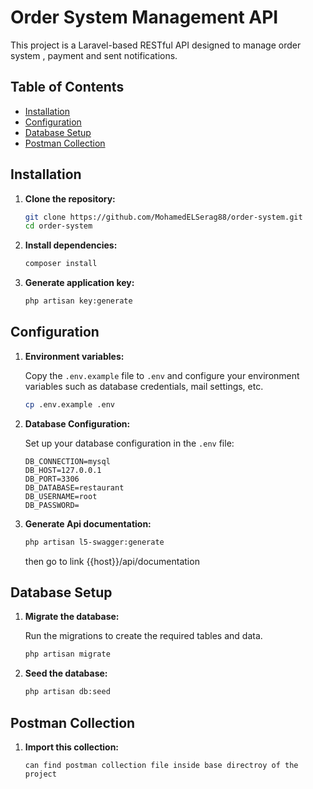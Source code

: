 # Order System Management API

This project is a Laravel-based RESTful API designed to manage order system , payment and sent notifications.

## Table of Contents

- [Installation](#installation)
- [Configuration](#configuration)
- [Database Setup](#database-setup)
- [Postman Collection](#postman-collection)

## Installation

1. **Clone the repository:**

    ```bash
    git clone https://github.com/MohamedELSerag88/order-system.git
    cd order-system
    ```

2. **Install dependencies:**

    ```bash
    composer install
    ```

3. **Generate application key:**

    ```bash
    php artisan key:generate
    ```

## Configuration

1. **Environment variables:**

   Copy the `.env.example` file to `.env` and configure your environment variables such as database credentials, mail settings, etc.

    ```bash
    cp .env.example .env
    ```

2. **Database Configuration:**

   Set up your database configuration in the `.env` file:

    ```
    DB_CONNECTION=mysql
    DB_HOST=127.0.0.1
    DB_PORT=3306
    DB_DATABASE=restaurant
    DB_USERNAME=root
    DB_PASSWORD=
    ```
3. **Generate Api documentation:**

    ```bash
    php artisan l5-swagger:generate
    ```
    then go to link {{host}}/api/documentation

## Database Setup

1. **Migrate the database:**

   Run the migrations to create the required tables and data.

    ```bash
    php artisan migrate
    ```

2. **Seed the database:**

    ```bash
    php artisan db:seed
    ```

## Postman Collection

1. **Import this collection:**

    ```
   can find postman collection file inside base directroy of the project 

    ```